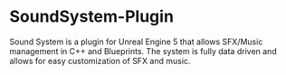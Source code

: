 # SoundSystem-Plugin
Sound System is a plugin for Unreal Engine 5 that allows SFX/Music management in C++ and Blueprints. The system is fully data driven and allows for easy customization of SFX and music.
